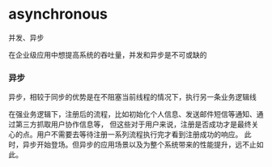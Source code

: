 # asynchronous
并发、异步

在企业级应用中想提高系统的吞吐量，并发和异步是不可或缺的

### 异步
异步，相较于同步的优势是在不阻塞当前线程的情况下，执行另一条业务逻辑线

在强业务逻辑下，注册后的流程，比如初始化个人信息、发送邮件短信等通知、通过第三方抓取用户协作信息等，
但这些对于用户来说，注册是否成功才是最终关心的点。用户不需要去等待注册一系列流程执行完才看到注册成功的响应。
此时，异步开始登场。但异步的应用场景以及为整个系统带来的性能提升，远不止如此。